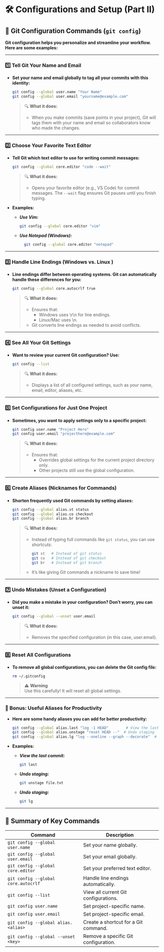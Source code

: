 # 🛠 Configurations and Setup (Part II)

## 🔧 Git Configuration Commands (`git config`)

**Git configuration helps you personalize and streamline your workflow. Here are some examples:**

---

### 1️⃣ Tell Git Your Name and Email

- **Set your name and email globally to tag all your commits with this identity:**

    ```bash
    git config --global user.name "Your Name"
    git config --global user.email "yourname@example.com"
    ```

    > 🔍 **What it does:**
    > - When you make commits (save points in your project), Git will tags them with your name and email so collaborators know who made the changes.

---

### 2️⃣ Choose Your Favorite Text Editor

- **Tell Git which text editor to use for writing commit messages:**

    ```bash
    git config --global core.editor "code --wait"
    ```

    > 🔍 **What it does:**
    > - Opens your favorite editor (e.g., VS Code) for commit messages. The `--wait` flag ensures Git pauses until you finish typing.

- **Examples:**
  
  - ***Use Vim:***
  
    ```bash
    git config --global core.editor "vim"
    ```

  - ***Use Notepad (Windows):***
  
    ```bash
      git config --global core.editor "notepad"
    ```

---

### 3️⃣ Handle Line Endings (Windows vs. Linux )

- **Line endings differ between operating systems. Git can automatically handle these differences for you:**

    ```bash
    git config --global core.autocrlf true
    ```

    > 🔍 **What it does:**
    > - Ensures that:
    >   - Windows uses \r\n for line endings.
    >   - Linux/Mac uses \n.
    > - Git converts line endings as needed to avoid conflicts.

---

### 4️⃣ See All Your Git Settings

- **Want to review your current Git configuration? Use:**

    ```bash
    git config --list
    ```

    > 🔍 **What it does:**
    > - Displays a list of all configured settings, such as your name, email, editor, aliases, etc.

---

### 5️⃣ Set Configurations for Just One Project

- **Sometimes, you want to apply settings only to a specific project:**

    ```bash
    git config user.name "Project Hero"
    git config user.email "projecthero@example.com"
    ```

    > 🔍 **What it does:**
    > - Ensures that:
    >   - Overrides global settings for the current project directory only.
    >   - Other projects still use the global configuration.

---

### 6️⃣ Create Aliases (Nicknames for Commands)

- **Shorten frequently used Git commands by setting aliases:**

    ```bash
    git config --global alias.st status
    git config --global alias.co checkout
    git config --global alias.br branch
    ```

    > 🔍 **What it does:**
    > - Instead of typing full commands like `git status`, you can use shortcuts:
    >
    >   ```bash
    >   git st   # Instead of git status
    >   git co   # Instead of git checkout
    >   git br   # Instead of git branch
    >   ```
    >
    > - It’s like giving Git commands a nickname to save time!

---

### 7️⃣ Undo Mistakes (Unset a Configuration)

- **Did you make a mistake in your configuration? Don’t worry, you can unset it:**

    ```bash
    git config --global --unset user.email
    ```

    > 🔍 **What it does:**
    > - Removes the specified configuration (in this case, user.email).

---

### 8️⃣ Reset All Configurations

- **To remove all global configurations, you can delete the Git config file:**

    ```bash
    rm ~/.gitconfig
    ```

    > ⚠️ **Warning**  
    > Use this carefully! It will reset all global settings.

---

### 🎁 Bonus: Useful Aliases for Productivity

- **Here are some handy aliases you can add for better productivity:**
  
    ```bash
    git config --global alias.last "log -1 HEAD"        # View the last commit
    git config --global alias.unstage "reset HEAD --"  # Undo staging
    git config --global alias.lg "log --oneline --graph --decorate"  # View log as a graph
    ```

- **Examples:**
  
  - ***View the last commit:***
  
    ```bash
    git last
    ```

  - ***Undo staging:***
  
    ```bash
    git unstage file.txt
    ```

  - ***Undo staging:***
  
    ```bash
    git lg
    ```

---

## 📝 Summary of Key Commands

| **Command**                          | **Description**                                 |
|--------------------------------------|------------------------------------------------|
| `git config --global user.name`      | Set your name globally.                        |
| `git config --global user.email`     | Set your email globally.                       |
| `git config --global core.editor`    | Set your preferred text editor.               |
| `git config --global core.autocrlf`  | Handle line endings automatically.             |
| `git config --list`                  | View all current Git configurations.           |
| `git config user.name`               | Set project-specific name.                     |
| `git config user.email`              | Set project-specific email.                    |
| `git config --global alias.<alias>`  | Create a shortcut for a Git command.           |
| `git config --global --unset <key>`  | Remove a specific Git configuration.           |
